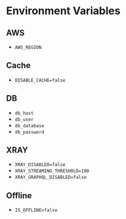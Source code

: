 
# Environment Variables

## AWS
- `AWS_REGION`

## Cache
- `DISABLE_CACHE=false`

## DB
- `db_host`
- `db_user`
- `db_database`
- `db_password`

## XRAY
- `XRAY_DISABLED=false`
- `XRAY_STREAMING_THRESHOLD=100`
- `XRAY_GRAPHQL_DISABLED=false`

## Offline
- `IS_OFFLINE=false`
